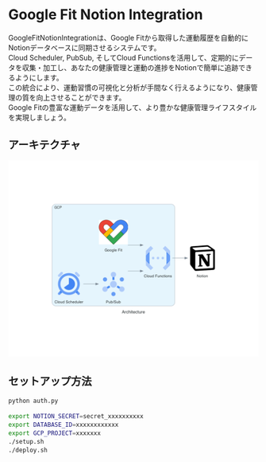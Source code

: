 # Google Fit Notion Integration

GoogleFitNotionIntegrationは、Google Fitから取得した運動履歴を自動的にNotionデータベースに同期させるシステムです。  
Cloud Scheduler, PubSub, そしてCloud Functionsを活用して、定期的にデータを収集・加工し、あなたの健康管理と運動の進捗をNotionで簡単に追跡できるようにします。  
この統合により、運動習慣の可視化と分析が手間なく行えるようになり、健康管理の質を向上させることができます。  
Google Fitの豊富な運動データを活用して、より豊かな健康管理ライフスタイルを実現しましょう。  

## アーキテクチャ
![GoogleFitNotionIntegration Architecture](./docs/architecture.png)

## セットアップ方法
```bash
python auth.py
```

```bash
export NOTION_SECRET=secret_xxxxxxxxxx
export DATABASE_ID=xxxxxxxxxxxx
export GCP_PROJECT=xxxxxxx
./setup.sh
./deploy.sh
```

